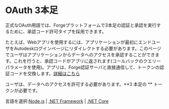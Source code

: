 # OAuth 3本足

正式なOAuth用語では、Forgeプラットフォームで3本足の認証と承認を実行するために、承認コード許可タイプを採用できます。

たとえば、Webアプリを使用するには、アプリケーションが最初にエンドユーザをAutodeskログインページにリダイレクトする必要があります。このページでユーザはアプリケーションからデータへのアクセスを承認することができます。これを行うと、承認コードがアプリに返されます(コールバックのクエリーパラメータを使用)。アプリは、Forge認証サーバと直接通信して、トークンの認証コードを交換します。[詳細はこちら](https://forge.autodesk.com/en/docs/oauth/v2/overview/basics/)

ユーザは、データへのアクセスを許可する必要があります。**3 本足の ** トークンが必要です。

言語を選択:[Node.js](oauth/3legged/nodejs) | [.NET Framework](oauth/3legged/net) | [.NET Core](oauth/3legged/netcore)
